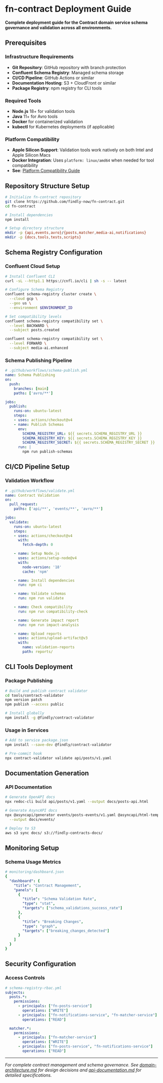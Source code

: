 # fn-contract Deployment Guide

**Complete deployment guide for the Contract domain service schema governance and validation across all environments.**

## Prerequisites

### Infrastructure Requirements
- **Git Repository**: GitHub repository with branch protection
- **Confluent Schema Registry**: Managed schema storage
- **CI/CD Pipeline**: GitHub Actions or similar
- **Documentation Hosting**: S3 + CloudFront or similar
- **Package Registry**: npm registry for CLI tools

### Required Tools
- **Node.js** 18+ for validation tools
- **Java** 11+ for Avro tools
- **Docker** for containerized validation
- **kubectl** for Kubernetes deployments (if applicable)

### Platform Compatibility
- **Apple Silicon Support**: Validation tools work natively on both Intel and Apple Silicon Macs
- **Docker Integration**: Uses `platform: linux/amd64` when needed for tool compatibility
- **See**: [Platform Compatibility Guide](../CLOUD-SETUP.md#platform-compatibility)

## Repository Structure Setup

```bash
# Initialize fn-contract repository
git clone https://github.com/findly-now/fn-contract.git
cd fn-contract

# Install dependencies
npm install

# Setup directory structure
mkdir -p {api,events,avro}/{posts,matcher,media-ai,notifications}
mkdir -p {docs,tools,tests,scripts}
```

## Schema Registry Configuration

### Confluent Cloud Setup

```bash
# Install Confluent CLI
curl -sL --http1.1 https://cnfl.io/cli | sh -s -- latest

# Configure Schema Registry
confluent schema-registry cluster create \
  --cloud gcp \
  --geo us \
  --environment $ENVIRONMENT_ID

# Set compatibility levels
confluent schema-registry compatibility set \
  --level BACKWARD \
  --subject posts.created

confluent schema-registry compatibility set \
  --level FORWARD \
  --subject media-ai.enhanced
```

### Schema Publishing Pipeline

```yaml
# .github/workflows/schema-publish.yml
name: Schema Publishing
on:
  push:
    branches: [main]
    paths: ['avro/**']

jobs:
  publish:
    runs-on: ubuntu-latest
    steps:
    - uses: actions/checkout@v4
    - name: Publish Schemas
      env:
        SCHEMA_REGISTRY_URL: ${{ secrets.SCHEMA_REGISTRY_URL }}
        SCHEMA_REGISTRY_KEY: ${{ secrets.SCHEMA_REGISTRY_KEY }}
        SCHEMA_REGISTRY_SECRET: ${{ secrets.SCHEMA_REGISTRY_SECRET }}
      run: |
        npm run publish-schemas
```

## CI/CD Pipeline Setup

### Validation Workflow

```yaml
# .github/workflows/validate.yml
name: Contract Validation
on:
  pull_request:
    paths: ['api/**', 'events/**', 'avro/**']

jobs:
  validate:
    runs-on: ubuntu-latest
    steps:
    - uses: actions/checkout@v4
      with:
        fetch-depth: 0

    - name: Setup Node.js
      uses: actions/setup-node@v4
      with:
        node-version: '18'
        cache: 'npm'

    - name: Install dependencies
      run: npm ci

    - name: Validate schemas
      run: npm run validate

    - name: Check compatibility
      run: npm run compatibility-check

    - name: Generate impact report
      run: npm run impact-analysis

    - name: Upload reports
      uses: actions/upload-artifact@v3
      with:
        name: validation-reports
        path: reports/
```

## CLI Tools Deployment

### Package Publishing

```bash
# Build and publish contract validator
cd tools/contract-validator
npm version patch
npm publish --access public

# Install globally
npm install -g @findly/contract-validator
```

### Usage in Services

```bash
# Add to service package.json
npm install --save-dev @findly/contract-validator

# Pre-commit hook
npx contract-validator validate api/posts/v1.yaml
```

## Documentation Generation

### API Documentation

```bash
# Generate OpenAPI docs
npx redoc-cli build api/posts/v1.yaml --output docs/posts-api.html

# Generate AsyncAPI docs
npx @asyncapi/generator events/posts-events/v1.yaml @asyncapi/html-template \
  --output docs/events/

# Deploy to S3
aws s3 sync docs/ s3://findly-contracts-docs/
```

## Monitoring Setup

### Schema Usage Metrics

```yaml
# monitoring/dashboard.json
{
  "dashboard": {
    "title": "Contract Management",
    "panels": [
      {
        "title": "Schema Validation Rate",
        "type": "stat",
        "targets": ["schema_validations_success_rate"]
      },
      {
        "title": "Breaking Changes",
        "type": "graph",
        "targets": ["breaking_changes_detected"]
      }
    ]
  }
}
```

## Security Configuration

### Access Controls

```yaml
# schema-registry-rbac.yml
subjects:
  posts.*:
    permissions:
      - principals: ["fn-posts-service"]
        operations: ["WRITE"]
      - principals: ["fn-notifications-service", "fn-matcher-service"]
        operations: ["READ"]

  matcher.*:
    permissions:
      - principals: ["fn-matcher-service"]
        operations: ["WRITE"]
      - principals: ["fn-posts-service", "fn-notifications-service"]
        operations: ["READ"]
```

---

*For complete contract management and schema governance. See [domain-architecture.md](domain-architecture.md) for design decisions and [api-documentation.md](api-documentation.md) for detailed specifications.*